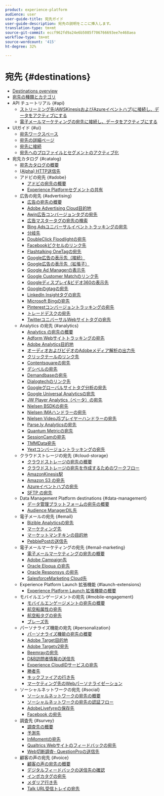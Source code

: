 ```yaml
---
product: experience-platform
audience: user
user-guide-title: 宛先ガイド
user-guide-description: 宛先の説明をここに挿入します。
translation-type: tm+mt
source-git-commit: eccf962fd9a24e6b5085f706766693ee7e468aea
workflow-type: tm+mt
source-wordcount: '415'
ht-degree: 32%

---
```



# 宛先 {#destinations}

* [Destinations overview](./home.md)
* [宛先の種類とカテゴリ ](./destination-types.md)
* API チュートリアル {#api}
   * [ストリーミング先(AWSKinesisおよびAzureイベントハブ)に接続し、データをアクティブにする](./api/streaming-destinations.md)
   * [電子メールマーケティングの宛先に接続し、データをアクティブにする](./api/email-marketing.md)
* UIガイド {#ui}
   * [宛先ワークスペース](./ui/destinations-workspace.md)
   * [宛先の詳細ページ](./ui/destination-details-page.md)
   * [宛先に接続](./ui/connect-destination.md)
   * [宛先へのプロファイルとセグメントのアクティブ化](./ui/activate-destinations.md)
* 宛先カタログ {#catalog}
   * [宛先カタログの概要](./catalog/overview.md)
   * [ (Alpha) HTTP送信先](./catalog/http-destination.md)
   * アドビの宛先 {#adobe}
      * [アドビの宛先の概要](./catalog/adobe/overview.md)
      * [Experience Platformセグメントの共有](https://docs.adobe.com/help/ja-JP/audience-manager/user-guide/implementation-integration-guides/integration-experience-platform/aam-aep-audience-sharing.html)
   * 広告の宛先 {#advertising}
      * [広告の宛先の概要](./catalog/advertising/overview.md)
      * [Adobe Advertising Cloud目的地](./catalog/advertising/adobe-advertising-cloud.md)
      * [Awin広告コンバージョンタグの宛先](./catalog/advertising/awin-conversiontag.md)
      * [広告マスタータグの宛先の検索](./catalog/advertising/awin-mastertag.md)
      * [Bing Adsユニバーサルイベントトラッキングの宛先](./catalog/advertising/bing-ads.md)
      * [分岐先](./catalog/advertising/branch.md)
      * [DoubleClick Floodlightの宛先](./catalog/advertising/doubleclick-floodlight.md)
      * [Facebookピクセルのリンク先](./catalog/advertising/facebook-pixel.md)
      * [Flashtalking OneTagの宛先](./catalog/advertising/flashtalking.md)
      * [Google広告の表示先（接続）](./catalog/advertising/google-ads-destination.md)
      * [Google広告の表示先（拡張子）](./catalog/advertising/google-ads-extension.md)
      * [Google Ad Managerの表示先](./catalog/advertising/google-ad-manager.md)
      * [Google Customer Matchのリンク先](./catalog/advertising/google-customer-match.md)
      * [Googleディスプレイ&amp;ビデオ360の表示先](./catalog/advertising/google-dv360.md)
      * [Googleのgtagの宛先](./catalog/advertising/gtag-advertising.md)
      * [LinkedIn Insightタグの宛先](./catalog/advertising/linkedin.md)
      * [Microsoft Bingの宛先](./catalog/advertising/bing.md)
      * [Pinterestコンバージョントラッキングの宛先](./catalog/advertising/pinterest.md)
      * [トレードデスクの宛先](./catalog/advertising/tradedesk.md)
      * [TwitterユニバーサルWebサイトタグの宛先](./catalog/advertising/twitter-uwt.md)
   * Analytics の宛先 {#analytics}
      * [Analytics の宛先の概要](./catalog/analytics/overview.md)
      * [Adform Webサイトトラッキングの宛先](./catalog/analytics/adform.md)
      * [Adobe Analytics目的地](./catalog/analytics/adobe-analytics.md)
      * [オーディオおよびビデオのAdobeメディア解析の出力先](./catalog/analytics/adobe-video-analytics.md)
      * [クリックテールのリンク先](./catalog/analytics/clicktale.md)
      * [Contentsquareの宛先](./catalog/analytics/contentsquare.md)
      * [デシベルの宛先](./catalog/analytics/decibel.md)
      * [Demandbaseの宛先](./catalog/analytics/demandbase.md)
      * [Dialogtechのリンク先](./catalog/analytics/dialogtech.md)
      * [Googleグローバルサイトタグ分析の宛先](./catalog/analytics/gtag-analytics.md)
      * [Google Universal Analyticsの宛先](./catalog/analytics/google-universal-analytics.md)
      * [JW Player Analytics（ベータ）の宛先](./catalog/analytics/jw-player-analytics.md)
      * [Nielsen BSDKの宛先](./catalog/analytics/nielsen-bsdk.md)
      * [Nielsen IMAハンドラーの宛先](./catalog/analytics/nielsen-ima.md)
      * [Nielsen VideoJSプレイヤーハンドラーの宛先](./catalog/analytics/nielsen-videojs.md)
      * [Parse.ly Analyticsの宛先](./catalog/analytics/parsely.md)
      * [Quantum Metricの宛先](./catalog/analytics/quantum-metric.md)
      * [SessionCamの宛先](./catalog/analytics/sessioncam.md)
      * [TMMData宛先](./catalog/analytics/tmmdata.md)
      * [Yextコンバージョントラッキングの宛先](./catalog/analytics/yext.md)
   * クラウドストレージの宛先 {#cloud-storage}
      * [クラウドストレージの宛先の概要](./catalog/cloud-storage/overview.md)
      * [クラウドストレージの宛先を作成するためのワークフロー](./catalog/cloud-storage/workflow.md)
      * [AmazonKinesis駅](./catalog/cloud-storage/amazon-kinesis.md)
      * [Amazon S3 の宛先](./catalog/cloud-storage/amazon-s3.md)
      * [Azureイベントハブの宛先](./catalog/cloud-storage/azure-event-hubs.md)
      * [SFTP の宛先](./catalog/cloud-storage/sftp.md)
   * Data Management Platform destinations {#data-management}
      * [データ管理プラットフォームの宛先の概要](./catalog/data-management/overview.md)
      * [Audience ManagerDIL先](./catalog/data-management/aam-dil-extension.md)
   * 電子メールの宛先 {#email}
      * [Bizible Analyticsの宛先](./catalog/email/bizible.md)
      * [マーケティング先](./catalog/email/marketo.md)
      * [マーケットマンチキンの目的地](./catalog/email/marketo-munchkin.md)
      * [PebblePostの送信先](./catalog/email/pebblepost.md)
   * 電子メールマーケティングの宛先 {#email-marketing}
      * [電子メールマーケティングの宛先の概要](./catalog/email-marketing/overview.md)
      * [Adobe Campaign先](./catalog/email-marketing/adobe-campaign.md)
      * [Oracle Eloqua の宛先](./catalog/email-marketing/oracle-eloqua.md)
      * [Oracle Responsys の宛先](./catalog/email-marketing/oracle-responsys.md)
      * [SalesforceMarketing Cloud先](./catalog/email-marketing/salesforce-marketing-cloud.md)
   * Experience Platform Launch 拡張機能 {#launch-extensions}
      * [Experience Platform Launch 拡張機能の概要](./catalog/launch-extensions/overview.md)
   * モバイルエンゲージメントの宛先 {#mobile-engagement}
      * [モバイルエンゲージメントの宛先の概要](./catalog/mobile-engagement/overview.md)
      * [航空船属性の宛先](./catalog/mobile-engagement/airship-attributes.md)
      * [航空船タグの宛先](./catalog/mobile-engagement/airship-tags.md)
      * [ブレーズ先](./catalog/mobile-engagement/braze.md)
   * パーソナライズ機能の宛先 {#personalization}
      * [パーソナライズ機能の宛先の概要](./catalog/personalization/overview.md)
      * [Adobe Target目的地](./catalog/personalization/adobe-target.md)
      * [Adobe Targetv2宛先](./catalog/personalization/adobe-target-v2.md)
      * [Beemrayの宛先](./catalog/personalization/beemray.md)
      * [D&amp;B訪問者情報の送信先](./catalog/personalization/dnb.md)
      * [Experience CloudIDサービスの宛先](./catalog/personalization/adobe-ecid.md)
      * [勝者先](./catalog/personalization/gainsight.md)
      * [キックファイアの行き先](./catalog/personalization/kickfire.md)
      * [マーケティング先のWebパーソナライゼーション](./catalog/personalization/marketo-web-personalization.md)
   * ソーシャルネットワークの宛先 {#social}
      * [ソーシャルネットワークの宛先の概要](./catalog/social/overview.md)
      * [ソーシャルネットワークの宛先の認証フロー](./catalog/social/workflow.md)
      * [AdobeLivefyreの保存先](./catalog/social/adobe-livefyre.md)
      * [Facebook の宛先](./catalog/social/facebook.md)
   * 調査先 {#survey}
      * [調査先の概要](./catalog/survey/overview.md)
      * [予測先](./catalog/survey/foresee.md)
      * [InMomentの宛先](./catalog/survey/inmoment.md)
      * [Qualtrics Webサイトのフィードバックの宛先](./catalog/survey/qualtrics.md)
      * [Web切断調査- QuestionProの送信先](./catalog/survey/web-intercept-surveys.md)
   * 顧客の声の宛先 {#voice}
      * [顧客の声の宛先の概要](./catalog/voice/overview.md)
      * [デジタルフィードバックの送信先の確認](./catalog/voice/confirmit-digital-feedback.md)
      * [インボカタグの宛先](./catalog/voice/invoca.md)
      * [メダリア行き先](./catalog/voice/medallia.md)
      * [Talk URL受信トレイの宛先](./catalog/voice/talkurl.md)